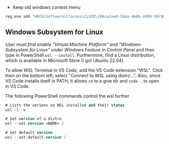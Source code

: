 - Keep old windows context menu
```bash
reg.exe add "HKCU\Software\Classes\CLSID\{86ca1aa0-34aa-4e8b-a509-50c905bae2a2}\InprocServer32" /f /ve
```

## Windows Subsystem for Linux

_User must first enable "Virtual Machine Platform" and "Windows-Subsystem for Linux" under Windows Feature in Control Panel_ and then type in PowerShell `wsl --install`. Furthermore, find a Linux distribution, which is available in Microsoft Store (I got Ubuntu 22.04).

To allow WSL Terminal in VS Code, add the VS Code extension "WSL".
Click then on the bottom left, select "Connect to WSL using distro...".
Also, since VS Code installs itself in PATH, it allows `cd` to a give 
dir and `code .` to open in VS Code.

The following PowerShell commands control the wsl further
```ps
# Lists the verions os WSL installed and their status
wsl -l -v

# Set version of a distro
wsl --set-version <NAME> 2

# Set default version
wsl --set-default-version 2
```